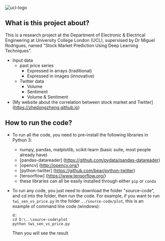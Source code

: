 ![ucl-logo](http://static.ucl.ac.uk/img/ucl-logo.svg)
## What is this project about?
This is a research project at the Department of Electronic & Electrical Engineering at University College London (UCL), supervised by Dr Miguel Rodrigues, named "Stock Market Prediction Using Deep Learning Techniques".

* Input data
	* past price series
		* Expressed in arrays (traditional)
		* Expressed in images (innovative)
	* Twitter data
		* Volume
		* Sentiment
		* Volume & Sentiment
* [My website about the correlation between stock market and Twitter] (https://zhedongzheng.github.io)

## How to run the code?
* To run all the code, you need to pre-install the following libraries in Python 3:
  * numpy, pandas, matplotlib, scikit-learn (basic suite, most people already have)
  * [pandas-datareader] (https://github.com/pydata/pandas-datareader)
  * [opencv] (http://opencv.org/)
  * [python-twitter] (https://github.com/bear/python-twitter)
  * [tensorflow] (https://www.tensorflow.org/)
  * these libraries can all be easily installed through either `pip` or `conda`
* To run any code, you just need to download the folder "source-code", and cd into the folder, then run the code. For example, if you want to run `twi_sen_vs_price.py` in the folder `../source-code/plot`, this is an example of command line code (windows):
	
	```
	d:
	cd D:\..\source-code\plot 
	python twi_sen_vs_price.py
	```
	Then you will see the result
